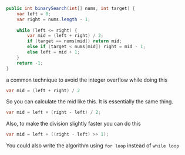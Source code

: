 ```java
public int binarySearch(int[] nums, int target) {  
    var left = 0;  
    var right = nums.length - 1;  
  
    while (left <= right) {  
        var mid = (left + right) / 2;  
        if (target == nums[mid]) return mid;  
        else if (target < nums[mid]) right = mid - 1;  
        else left = mid + 1;  
    }  
    return -1;  
}
```

a common technique to avoid the integer overflow while doing this

```java
var mid = (left + right) / 2
```

So you can calculate the mid like this. It is essentially the same thing.

```java
var mid = left + (right - left) / 2;
```

Also, to make the division slightly faster you can do this

```java
var mid = left + ((right - left) >> 1);
```

You could also write the algorithm using `for loop` instead of `while loop`

